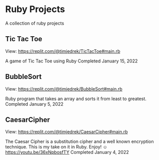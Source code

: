 # Ruby Projects
A collection of ruby projects

## Tic Tac Toe

View: https://replit.com/@timjedrek/TicTacToe#main.rb

A game of Tic Tac Toe using Ruby
Completed January 15, 2022

## BubbleSort ##

View: https://replit.com/@timjedrek/BubbleSort#main.rb

Ruby program that takes an array and sorts it from least to greatest.
Completed January 5, 2022

## CaesarCipher ##

View: https://replit.com/@timjedrek/CaesarCipher#main.rb

The Caesar Cipher is a substitution cipher and a well known encryption technique.  This is my take on it in Ruby.  Enjoy!  ☺️ https://youtu.be/36xNpbosfTY
Completed January 4, 2022